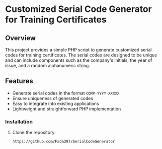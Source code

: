 # Customized Serial Code Generator for Training Certificates

## Overview

This project provides a simple PHP script to generate customized serial codes for training certificates. The serial codes are designed to be 
unique and can include components such as the company's initials, the year of issue, and a random alphanumeric string.

## Features

- Generate serial codes in the format `COMP-YYYY-XXXXX`
- Ensure uniqueness of generated codes
- Easy to integrate into existing applications
- Lightweight and straightforward PHP implementation

### Installation

1. Clone the repository:

   ```bash
   https://github.com/Fada397/SerialCodeGenerator

